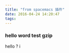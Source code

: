 ```yaml
---
title: "from spacemacs 插件"
date: 2016-04-24 14:20:47
tags:
---
```



### hello word test gzip
hello ? i
